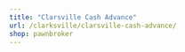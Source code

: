 ```yaml
---
title: "Clarsville Cash Advance"
url: /clarksville/clarsville-cash-advance/
shop: pawnbroker
---
```

